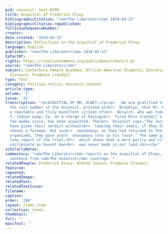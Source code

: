 ```yaml
---
pid: unionist--text-0299
title: Acquittal of Frederick Olney
bibliographicCitation: "<em>The Liberator</em> 1834-03-22"
bibliographicCitation.republished: 
fullIssueSequenceNumber: 
creator: 
date.created: '1834-03-22'
description: Reflections on the acquittal of Frederick Olney
language: English
publisher: "<em>The Liberator</em> 1834-03-22"
IsPartOf: 
rights: https://creativecommons.org/publicdomain/mark/1.0/
source: "<em>The Liberator</em>"
subject: Canterbury Female Academy; African-American Students; Education; Race; Vigilante
  Violence; Prudence Crandall
type: Text
category: Positive notice; Unionist content
article.type: 
volume: '1'
issue: '32'
transcription: "<p>ACQUITTAL OF MR. OLNEY.</p><p>  ☞We are gratified to learn, by
  the last number of the Unionist, printed at<br>  Brooklyn, that Mr. Frederick Olney,
  a reputable and truly excellent citizen of<br>  Norwich, who was taken up by Andrew
  T. Judson &amp; Co. on a charge of having<br>  fired Miss Crandall’s dwelling a
  few weeks since, has been acquitted. The<br>  Unionist says—‘The Jury would probably
  have given their verdict without<br>  leaving their seats, if they had previously
  chosen a foreman. But so<br>  soon&nbsp; as they had returned to their room and
  organized, they gave a<br>  unanimous vote in his favor.’ The same paper gives a
  long report of the trial,<br>  which shows that a more paltry and vile attempt to
  incriminate an honest man<br>  was never made in our land.<br></p>"
scholarlyNotes: 
commentary: "<em>The Liberator</em> reports on the acquittal of Olney, and takes a
  sentence from <em>The Unionist</em> coverage. "
relatedPeople: Frederick Olney; Andrew Judson; Prudence Crandall
featured: 
repeated: 
relatedImage: 
relatedText: 
relatedTextIssue: 
filename: 
caption: 
order: '298'
layout: items_item
collection: items
thumbnail: ''
full: ''
manifest: ''
---
```

